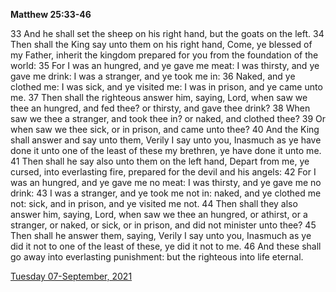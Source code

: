 **Matthew 25:33-46**

33 And he shall set the sheep on his right hand, but the goats on the left. 34 Then shall the King say unto them on his right hand, Come, ye blessed of my Father, inherit the kingdom prepared for you from the foundation of the world: 35 For I was an hungred, and ye gave me meat: I was thirsty, and ye gave me drink: I was a stranger, and ye took me in: 36 Naked, and ye clothed me: I was sick, and ye visited me: I was in prison, and ye came unto me. 37 Then shall the righteous answer him, saying, Lord, when saw we thee an hungred, and fed thee? or thirsty, and gave thee drink? 38 When saw we thee a stranger, and took thee in? or naked, and clothed thee? 39 Or when saw we thee sick, or in prison, and came unto thee? 40 And the King shall answer and say unto them, Verily I say unto you, Inasmuch as ye have done it unto one of the least of these my brethren, ye have done it unto me. 41 Then shall he say also unto them on the left hand, Depart from me, ye cursed, into everlasting fire, prepared for the devil and his angels: 42 For I was an hungred, and ye gave me no meat: I was thirsty, and ye gave me no drink: 43 I was a stranger, and ye took me not in: naked, and ye clothed me not: sick, and in prison, and ye visited me not. 44 Then shall they also answer him, saying, Lord, when saw we thee an hungred, or athirst, or a stranger, or naked, or sick, or in prison, and did not minister unto thee? 45 Then shall he answer them, saying, Verily I say unto you, Inasmuch as ye did it not to one of the least of these, ye did it not to me. 46 And these shall go away into everlasting punishment: but the righteous into life eternal. 

[Tuesday 07-September, 2021](https://t.me/s/daily_scripture)
